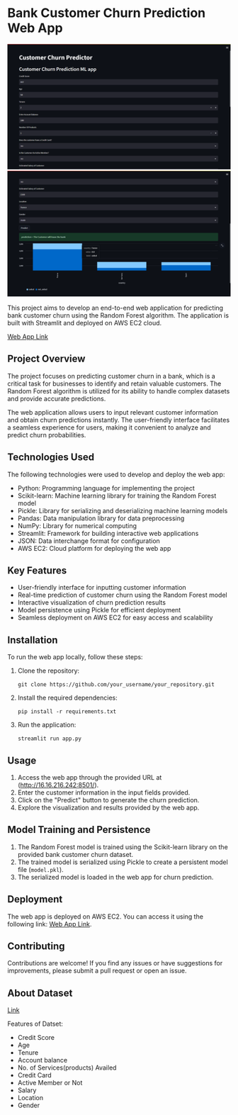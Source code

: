 # Bank Customer Churn Prediction Web App

![Bank Customer Churn](https://github.com/leo7736/Python/blob/main/Machine%20Learning/ML_Projects/project_3_customer_churn_prediction/png/scrnsht1.png)
![Bank Customer Churn](https://github.com/leo7736/Python/blob/main/Machine%20Learning/ML_Projects/project_3_customer_churn_prediction/png/scrnsht3.png)

This project aims to develop an end-to-end web application for predicting bank customer churn using the Random Forest algorithm. The application is built with Streamlit and deployed on AWS EC2 cloud.

[Web App Link](http://16.16.216.242:8501/)

## Project Overview

The project focuses on predicting customer churn in a bank, which is a critical task for businesses to identify and retain valuable customers. The Random Forest algorithm is utilized for its ability to handle complex datasets and provide accurate predictions.

The web application allows users to input relevant customer information and obtain churn predictions instantly. The user-friendly interface facilitates a seamless experience for users, making it convenient to analyze and predict churn probabilities.

## Technologies Used

The following technologies were used to develop and deploy the web app:

- Python: Programming language for implementing the project
- Scikit-learn: Machine learning library for training the Random Forest model
- Pickle: Library for serializing and deserializing machine learning models
- Pandas: Data manipulation library for data preprocessing
- NumPy: Library for numerical computing
- Streamlit: Framework for building interactive web applications
- JSON: Data interchange format for configuration
- AWS EC2: Cloud platform for deploying the web app

## Key Features

- User-friendly interface for inputting customer information
- Real-time prediction of customer churn using the Random Forest model
- Interactive visualization of churn prediction results
- Model persistence using Pickle for efficient deployment
- Seamless deployment on AWS EC2 for easy access and scalability

## Installation

To run the web app locally, follow these steps:

1. Clone the repository:

   ```
   git clone https://github.com/your_username/your_repository.git
   ```

2. Install the required dependencies:

   ```
   pip install -r requirements.txt
   ```

3. Run the application:

   ```
   streamlit run app.py
   ```

## Usage

1. Access the web app through the provided URL at (http://16.16.216.242:8501/).
2. Enter the customer information in the input fields provided.
3. Click on the "Predict" button to generate the churn prediction.
4. Explore the visualization and results provided by the web app.

## Model Training and Persistence

1. The Random Forest model is trained using the Scikit-learn library on the provided bank customer churn dataset.
2. The trained model is serialized using Pickle to create a persistent model file (`model.pkl`).
3. The serialized model is loaded in the web app for churn prediction.

## Deployment

The web app is deployed on AWS EC2. You can access it using the following link: [Web App Link](http://16.16.216.242:8501/).

## Contributing

Contributions are welcome! If you find any issues or have suggestions for improvements, please submit a pull request or open an issue.

## About Dataset
[Link](https://www.kaggle.com/datasets/adammaus/predicting-churn-for-bank-customers)

Features of Datset:


* Credit Score
* Age
* Tenure
* Account balance
* No. of Services(products) Availed
* Credit Card
* Active Member or Not
* Salary
* Location
* Gender



